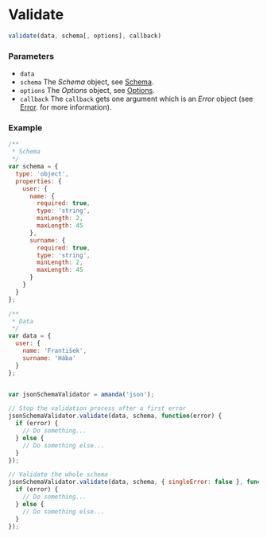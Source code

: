 # Validate

```javascript
validate(data, schema[, options], callback)
```

### Parameters

* `data`
* `schema` The *Schema* object, see [Schema](https://github.com/apiaryio/Amanda/tree/master/docs/objects/schema.md).
* `options` The *Options* object, see [Options](https://github.com/apiaryio/Amanda/tree/master/docs/objects/options.md).
* `callback` The `callback` gets one argument which is an *Error* object (see [Error](https://github.com/apiaryio/Amanda/tree/master/docs/objects/error.md). for more information).

### Example

```javascript
/**
 * Schema
 */
var schema = {
  type: 'object',
  properties: {
    user: {
      name: {
        required: true,
        type: 'string',
        minLength: 2,
        maxLength: 45
      },
      surname: {
        required: true,
        type: 'string',
        minLength: 2,
        maxLength: 45
      }
    }
  }
};

/**
 * Data
 */
var data = {
  user: {
    name: 'František',
    surname: 'Hába'
  }
};


var jsonSchemaValidator = amanda('json');

// Stop the validation process after a first error
jsonSchemaValidator.validate(data, schema, function(error) {
  if (error) {
    // Do something...
  } else {
    // Do something else...
  }
});

// Validate the whole schema
jsonSchemaValidator.validate(data, schema, { singleError: false }, function(error) {
  if (error) {
    // Do something...
  } else {
    // Do something else...
  }
});
```
